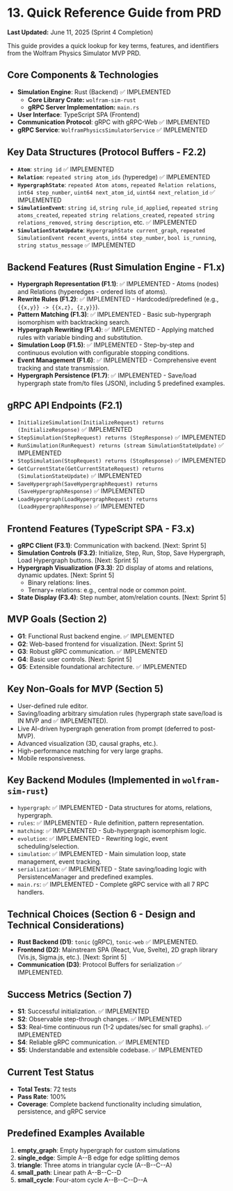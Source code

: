# 13. Quick Reference Guide from PRD

**Last Updated:** June 11, 2025 (Sprint 4 Completion)

This guide provides a quick lookup for key terms, features, and identifiers from the Wolfram Physics Simulator MVP PRD.

## Core Components & Technologies

-   **Simulation Engine**: Rust (Backend) ✅ IMPLEMENTED
    -   **Core Library Crate:** `wolfram-sim-rust`
    -   **gRPC Server Implementation:** `main.rs`
-   **User Interface**: TypeScript SPA (Frontend)
-   **Communication Protocol**: gRPC with gRPC-Web ✅ IMPLEMENTED
-   **gRPC Service**: `WolframPhysicsSimulatorService` ✅ IMPLEMENTED

## Key Data Structures (Protocol Buffers - F2.2)

-   **`Atom`**: `string id` ✅ IMPLEMENTED
-   **`Relation`**: `repeated string atom_ids` (hyperedge) ✅ IMPLEMENTED
-   **`HypergraphState`**: `repeated Atom atoms`, `repeated Relation relations`, `int64 step_number`, `uint64 next_atom_id`, `uint64 next_relation_id` ✅ IMPLEMENTED
-   **`SimulationEvent`**: `string id`, `string rule_id_applied`, `repeated string atoms_created`, `repeated string relations_created`, `repeated string relations_removed`, `string description`, etc. ✅ IMPLEMENTED
-   **`SimulationStateUpdate`**: `HypergraphState current_graph`, `repeated SimulationEvent recent_events`, `int64 step_number`, `bool is_running`, `string status_message` ✅ IMPLEMENTED

## Backend Features (Rust Simulation Engine - F1.x)

-   **Hypergraph Representation (F1.1)**: ✅ IMPLEMENTED - Atoms (nodes) and Relations (hyperedges - ordered lists of atoms).
-   **Rewrite Rules (F1.2)**: ✅ IMPLEMENTED - Hardcoded/predefined (e.g., `{{x,y}} -> {{x,z}, {z,y}}`).
-   **Pattern Matching (F1.3)**: ✅ IMPLEMENTED - Basic sub-hypergraph isomorphism with backtracking search.
-   **Hypergraph Rewriting (F1.4)**: ✅ IMPLEMENTED - Applying matched rules with variable binding and substitution.
-   **Simulation Loop (F1.5)**: ✅ IMPLEMENTED - Step-by-step and continuous evolution with configurable stopping conditions.
-   **Event Management (F1.6)**: ✅ IMPLEMENTED - Comprehensive event tracking and state transmission.
-   **Hypergraph Persistence (F1.7)**: ✅ IMPLEMENTED - Save/load hypergraph state from/to files (JSON), including 5 predefined examples.

## gRPC API Endpoints (F2.1)

-   `InitializeSimulation(InitializeRequest) returns (InitializeResponse)` ✅ IMPLEMENTED
-   `StepSimulation(StepRequest) returns (StepResponse)` ✅ IMPLEMENTED
-   `RunSimulation(RunRequest) returns (stream SimulationStateUpdate)` ✅ IMPLEMENTED
-   `StopSimulation(StopRequest) returns (StopResponse)` ✅ IMPLEMENTED
-   `GetCurrentState(GetCurrentStateRequest) returns (SimulationStateUpdate)` ✅ IMPLEMENTED
-   `SaveHypergraph(SaveHypergraphRequest) returns (SaveHypergraphResponse)` ✅ IMPLEMENTED
-   `LoadHypergraph(LoadHypergraphRequest) returns (LoadHypergraphResponse)` ✅ IMPLEMENTED

## Frontend Features (TypeScript SPA - F3.x)

-   **gRPC Client (F3.1)**: Communication with backend. [Next: Sprint 5]
-   **Simulation Controls (F3.2)**: Initialize, Step, Run, Stop, Save Hypergraph, Load Hypergraph buttons. [Next: Sprint 5]
-   **Hypergraph Visualization (F3.3)**: 2D display of atoms and relations, dynamic updates. [Next: Sprint 5]
    -   Binary relations: lines.
    -   Ternary+ relations: e.g., central node or common point.
-   **State Display (F3.4)**: Step number, atom/relation counts. [Next: Sprint 5]

## MVP Goals (Section 2)

-   **G1**: Functional Rust backend engine. ✅ IMPLEMENTED
-   **G2**: Web-based frontend for visualization. [Next: Sprint 5]
-   **G3**: Robust gRPC communication. ✅ IMPLEMENTED
-   **G4**: Basic user controls. [Next: Sprint 5]
-   **G5**: Extensible foundational architecture. ✅ IMPLEMENTED

## Key Non-Goals for MVP (Section 5)

-   User-defined rule editor.
-   Saving/loading arbitrary simulation rules (hypergraph state save/load is IN MVP and ✅ IMPLEMENTED).
-   Live AI-driven hypergraph generation from prompt (deferred to post-MVP).
-   Advanced visualization (3D, causal graphs, etc.).
-   High-performance matching for very large graphs.
-   Mobile responsiveness.

## Key Backend Modules (Implemented in `wolfram-sim-rust`)

-   `hypergraph`: ✅ IMPLEMENTED - Data structures for atoms, relations, hypergraph.
-   `rules`: ✅ IMPLEMENTED - Rule definition, pattern representation.
-   `matching`: ✅ IMPLEMENTED - Sub-hypergraph isomorphism logic.
-   `evolution`: ✅ IMPLEMENTED - Rewriting logic, event scheduling/selection.
-   `simulation`: ✅ IMPLEMENTED - Main simulation loop, state management, event tracking.
-   `serialization`: ✅ IMPLEMENTED - State saving/loading logic with PersistenceManager and predefined examples.
-   `main.rs`: ✅ IMPLEMENTED - Complete gRPC service with all 7 RPC handlers.

## Technical Choices (Section 6 - Design and Technical Considerations)

-   **Rust Backend (D1)**: `tonic` (gRPC), `tonic-web` ✅ IMPLEMENTED.
-   **Frontend (D2)**: Mainstream SPA (React, Vue, Svelte), 2D graph library (Vis.js, Sigma.js, etc.). [Next: Sprint 5]
-   **Communication (D3)**: Protocol Buffers for serialization ✅ IMPLEMENTED.

## Success Metrics (Section 7)

-   **S1**: Successful initialization. ✅ IMPLEMENTED
-   **S2**: Observable step-through changes. ✅ IMPLEMENTED
-   **S3**: Real-time continuous run (1-2 updates/sec for small graphs). ✅ IMPLEMENTED
-   **S4**: Reliable gRPC communication. ✅ IMPLEMENTED
-   **S5**: Understandable and extensible codebase. ✅ IMPLEMENTED

## Current Test Status
-   **Total Tests**: 72 tests
-   **Pass Rate**: 100%
-   **Coverage**: Complete backend functionality including simulation, persistence, and gRPC service

## Predefined Examples Available
1. **empty_graph**: Empty hypergraph for custom simulations
2. **single_edge**: Simple A--B edge for edge splitting demos
3. **triangle**: Three atoms in triangular cycle (A--B--C--A)
4. **small_path**: Linear path A--B--C--D
5. **small_cycle**: Four-atom cycle A--B--C--D--A